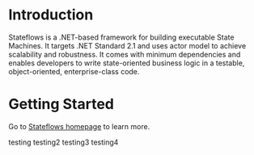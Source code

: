 # Introduction 
Stateflows is a .NET-based framework for building executable State Machines. It targets .NET Standard 2.1 and uses actor model to achieve scalability and robustness. It comes with minimum dependencies and enables developers to write state-oriented business logic in a testable, object-oriented, enterprise-class code.

# Getting Started
Go to [Stateflows homepage](https://www.stateflows.net) to learn more.

testing
testing2
testing3
testing4
